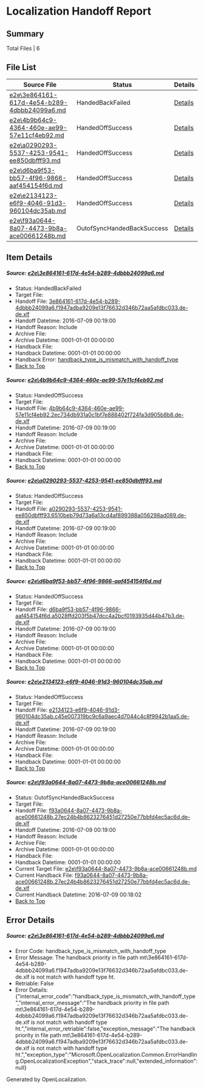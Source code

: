 # <a name='report-top'></a> Localization Handoff Report

## Summary
 Total Files | 6

## File List
 Source File | Status | Details 
 ----------- | ------ | ------- 
 [e2e\3e864161-617d-4e54-b289-4dbbb24099a6.md](https://github.com/OpenLocalizationTestOrg/oltest/blob/3355a6b2c9954ae0c7806f622a25ecb7ce6b888d/e2e/3e864161-617d-4e54-b289-4dbbb24099a6.md) | HandedBackFailed | [Details](#73457c19525a43e8b1e4d7d4572e578b4f1462142)
 [e2e\4b9b64c9-4364-460e-ae99-57e11cf4eb92.md](https://github.com/OpenLocalizationTestOrg/oltest/blob/1d7271d4e4124b6c296b913eea314234d45a3b41/e2e/4b9b64c9-4364-460e-ae99-57e11cf4eb92.md) | HandedOffSuccess | [Details](#bb2a032e72ffa31b74b56830646ecbd1396bb1794)
 [e2e\a0290293-5537-4253-9541-ee850dbfff93.md](https://github.com/OpenLocalizationTestOrg/oltest/blob/b0907fe31aae8cbf46459663f23be7dfea49b641/e2e/a0290293-5537-4253-9541-ee850dbfff93.md) | HandedOffSuccess | [Details](#50d99e4224f859d3e41dafd1be135b46ee59cc666)
 [e2e\d6ba9f53-bb57-4f96-9866-aaf454154f6d.md](https://github.com/OpenLocalizationTestOrg/oltest/blob/aecc9b96751c8bc80321ca69299935eb6d511750/e2e/d6ba9f53-bb57-4f96-9866-aaf454154f6d.md) | HandedOffSuccess | [Details](#dda6e98aa9fd31224a75eb50bd0a3dc52913be2311)
 [e2e\e2134123-e6f9-4046-91d3-960104dc35ab.md](https://github.com/OpenLocalizationTestOrg/oltest/blob/3046f30e1cb775c5567c35fec862f240b3988e4e/e2e/e2134123-e6f9-4046-91d3-960104dc35ab.md) | HandedOffSuccess | [Details](#a468b61a6830b07f3427e8e517782c4f00ae1e1812)
 [e2e\f93a0644-8a07-4473-9b8a-ace00661248b.md](https://github.com/OpenLocalizationTestOrg/oltest/blob/c25d61de89487e8663b4b315e5b873167787d368/e2e/f93a0644-8a07-4473-9b8a-ace00661248b.md) | OutofSyncHandedBackSuccess | [Details](#477660dfb118f8a592a77976c8e80987f404f9e013)

## Item Details
##### <a name='73457c19525a43e8b1e4d7d4572e578b4f1462142'></a> Source: [e2e\3e864161-617d-4e54-b289-4dbbb24099a6.md](https://github.com/OpenLocalizationTestOrg/oltest/blob/3355a6b2c9954ae0c7806f622a25ecb7ce6b888d/e2e/3e864161-617d-4e54-b289-4dbbb24099a6.md)
* Status: HandedBackFailed
* Target File: 
* Handoff File: [3e864161-617d-4e54-b289-4dbbb24099a6.f1947adba9209e13f76632d346b72aa5afdbc033.de-de.xlf](https://github.com/OpenLocalizationTestOrg/olhandoff-e2e/blob/601f81475fcd1160cbeb051f84d84a7a03859ece/ol-handoff/OpenLocalizationTestOrg/oltest-dede-fly/ci/ht/3e864161-617d-4e54-b289-4dbbb24099a6.f1947adba9209e13f76632d346b72aa5afdbc033.de-de.xlf)
* Handoff Datetime: 2016-07-09 00:19:00
* Handoff Reason: Include
* Archive File: 
* Archive Datetime: 0001-01-01 00:00:00
* Handback File: 
* Handback Datetime: 0001-01-01 00:00:00
* Handback Error: [handback_type_is_mismatch_with_handoff_type](#73457c19525a43e8b1e4d7d4572e578b4f1462142handback_type_is_mismatch_with_handoff_type)
* [Back to Top](#report-top)

##### <a name='bb2a032e72ffa31b74b56830646ecbd1396bb1794'></a> Source: [e2e\4b9b64c9-4364-460e-ae99-57e11cf4eb92.md](https://github.com/OpenLocalizationTestOrg/oltest/blob/1d7271d4e4124b6c296b913eea314234d45a3b41/e2e/4b9b64c9-4364-460e-ae99-57e11cf4eb92.md)
* Status: HandedOffSuccess
* Target File: 
* Handoff File: [4b9b64c9-4364-460e-ae99-57e11cf4eb92.2ec734db931a0c1bf7e888402f724fa3d905b8b8.de-de.xlf](https://github.com/OpenLocalizationTestOrg/olhandoff-e2e/blob/601f81475fcd1160cbeb051f84d84a7a03859ece/ol-handoff/OpenLocalizationTestOrg/oltest-dede-fly/ci/ht/4b9b64c9-4364-460e-ae99-57e11cf4eb92.2ec734db931a0c1bf7e888402f724fa3d905b8b8.de-de.xlf)
* Handoff Datetime: 2016-07-09 00:19:00
* Handoff Reason: Include
* Archive File: 
* Archive Datetime: 0001-01-01 00:00:00
* Handback File: 
* Handback Datetime: 0001-01-01 00:00:00
* [Back to Top](#report-top)

##### <a name='50d99e4224f859d3e41dafd1be135b46ee59cc666'></a> Source: [e2e\a0290293-5537-4253-9541-ee850dbfff93.md](https://github.com/OpenLocalizationTestOrg/oltest/blob/b0907fe31aae8cbf46459663f23be7dfea49b641/e2e/a0290293-5537-4253-9541-ee850dbfff93.md)
* Status: HandedOffSuccess
* Target File: 
* Handoff File: [a0290293-5537-4253-9541-ee850dbfff93.6510beb79d73a6a13cd4af899388a056298ad089.de-de.xlf](https://github.com/OpenLocalizationTestOrg/olhandoff-e2e/blob/601f81475fcd1160cbeb051f84d84a7a03859ece/ol-handoff/OpenLocalizationTestOrg/oltest-dede-fly/ci/ht/a0290293-5537-4253-9541-ee850dbfff93.6510beb79d73a6a13cd4af899388a056298ad089.de-de.xlf)
* Handoff Datetime: 2016-07-09 00:19:00
* Handoff Reason: Include
* Archive File: 
* Archive Datetime: 0001-01-01 00:00:00
* Handback File: 
* Handback Datetime: 0001-01-01 00:00:00
* [Back to Top](#report-top)

##### <a name='dda6e98aa9fd31224a75eb50bd0a3dc52913be2311'></a> Source: [e2e\d6ba9f53-bb57-4f96-9866-aaf454154f6d.md](https://github.com/OpenLocalizationTestOrg/oltest/blob/aecc9b96751c8bc80321ca69299935eb6d511750/e2e/d6ba9f53-bb57-4f96-9866-aaf454154f6d.md)
* Status: HandedOffSuccess
* Target File: 
* Handoff File: [d6ba9f53-bb57-4f96-9866-aaf454154f6d.a5028ffd203f5b47dcc4a2bcf0193935d44b47b3.de-de.xlf](https://github.com/OpenLocalizationTestOrg/olhandoff-e2e/blob/601f81475fcd1160cbeb051f84d84a7a03859ece/ol-handoff/OpenLocalizationTestOrg/oltest-dede-fly/ci/ht/d6ba9f53-bb57-4f96-9866-aaf454154f6d.a5028ffd203f5b47dcc4a2bcf0193935d44b47b3.de-de.xlf)
* Handoff Datetime: 2016-07-09 00:19:00
* Handoff Reason: Include
* Archive File: 
* Archive Datetime: 0001-01-01 00:00:00
* Handback File: 
* Handback Datetime: 0001-01-01 00:00:00
* [Back to Top](#report-top)

##### <a name='a468b61a6830b07f3427e8e517782c4f00ae1e1812'></a> Source: [e2e\e2134123-e6f9-4046-91d3-960104dc35ab.md](https://github.com/OpenLocalizationTestOrg/oltest/blob/3046f30e1cb775c5567c35fec862f240b3988e4e/e2e/e2134123-e6f9-4046-91d3-960104dc35ab.md)
* Status: HandedOffSuccess
* Target File: 
* Handoff File: [e2134123-e6f9-4046-91d3-960104dc35ab.c45e007319bc9c6a9aec4d7044c4c8f9942b1aa5.de-de.xlf](https://github.com/OpenLocalizationTestOrg/olhandoff-e2e/blob/601f81475fcd1160cbeb051f84d84a7a03859ece/ol-handoff/OpenLocalizationTestOrg/oltest-dede-fly/ci/ht/e2134123-e6f9-4046-91d3-960104dc35ab.c45e007319bc9c6a9aec4d7044c4c8f9942b1aa5.de-de.xlf)
* Handoff Datetime: 2016-07-09 00:19:00
* Handoff Reason: Include
* Archive File: 
* Archive Datetime: 0001-01-01 00:00:00
* Handback File: 
* Handback Datetime: 0001-01-01 00:00:00
* [Back to Top](#report-top)

##### <a name='477660dfb118f8a592a77976c8e80987f404f9e013'></a> Source: [e2e\f93a0644-8a07-4473-9b8a-ace00661248b.md](https://github.com/OpenLocalizationTestOrg/oltest/blob/c25d61de89487e8663b4b315e5b873167787d368/e2e/f93a0644-8a07-4473-9b8a-ace00661248b.md)
* Status: OutofSyncHandedBackSuccess
* Target File: 
* Handoff File: [f93a0644-8a07-4473-9b8a-ace00661248b.27ec24b4b8623276451d27250e77bbfd4ec5ac6d.de-de.xlf](https://github.com/OpenLocalizationTestOrg/olhandoff-e2e/blob/601f81475fcd1160cbeb051f84d84a7a03859ece/ol-handoff/OpenLocalizationTestOrg/oltest-dede-fly/ci/ht/f93a0644-8a07-4473-9b8a-ace00661248b.27ec24b4b8623276451d27250e77bbfd4ec5ac6d.de-de.xlf)
* Handoff Datetime: 2016-07-09 00:19:00
* Handoff Reason: Include
* Archive File: 
* Archive Datetime: 0001-01-01 00:00:00
* Handback File: 
* Handback Datetime: 0001-01-01 00:00:00
* Current Target File: [e2e\f93a0644-8a07-4473-9b8a-ace00661248b.md](https://github.com/OpenLocalizationTestOrg/oltest-dede-fly/blob/f369393a78e2149dc9f2fdfd85ca76f7fd08ab88/e2e/f93a0644-8a07-4473-9b8a-ace00661248b.md)
* Current Handback File: [f93a0644-8a07-4473-9b8a-ace00661248b.27ec24b4b8623276451d27250e77bbfd4ec5ac6d.de-de.xlf](https://github.com/OpenLocalizationTestOrg/olhandback-e2e/blob/9de9c1bae65a37f8f8feabcb2e21476b574ae1b4/ol-handback/OpenLocalizationTestOrg/oltest-dede-fly/ci/f93a0644-8a07-4473-9b8a-ace00661248b.27ec24b4b8623276451d27250e77bbfd4ec5ac6d.de-de.xlf)
* Current Handback Datetime: 2016-07-09 00:18:02
* [Back to Top](#report-top)


## Error Details
##### <a name='73457c19525a43e8b1e4d7d4572e578b4f1462142handback_type_is_mismatch_with_handoff_type'></a> Source: [e2e\3e864161-617d-4e54-b289-4dbbb24099a6.md](#73457c19525a43e8b1e4d7d4572e578b4f1462142)
* Error Code: handback_type_is_mismatch_with_handoff_type
* Error Message: The handback priority in file path mt\3e864161-617d-4e54-b289-4dbbb24099a6.f1947adba9209e13f76632d346b72aa5afdbc033.de-de.xlf is not match with handoff type ht.
* Retriable: False
* Error Details: {"internal_error_code":"handback_type_is_mismatch_with_handoff_type","internal_error_message":"The handback priority in file path mt\\3e864161-617d-4e54-b289-4dbbb24099a6.f1947adba9209e13f76632d346b72aa5afdbc033.de-de.xlf is not match with handoff type ht.","internal_error_retriable":false,"exception_message":"The handback priority in file path mt\\3e864161-617d-4e54-b289-4dbbb24099a6.f1947adba9209e13f76632d346b72aa5afdbc033.de-de.xlf is not match with handoff type ht.","exception_type":"Microsoft.OpenLocalization.Common.ErrorHandling.OpenLocalizationException","stack_trace":null,"extended_information":null}


Generated by OpenLocalization.
